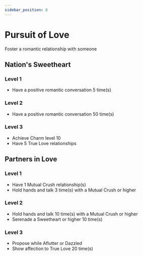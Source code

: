 ```yaml
---
sidebar_position: 8
---
```


# Pursuit of Love
Foster a romantic relationship with someone
## Nation's Sweetheart

### Level 1
- Have a positive romantic conversation 5 time(s)
### Level 2
- Have a positive romantic conversation 50 time(s)
### Level 3
- Achieve Charm level 10
- Have 5 True Love relationships

## Partners in Love

### Level 1
- Have 1 Mutual Crush relationship(s)
- Hold hands and talk 3 time(s) with a Mutual Crush or higher
### Level 2
- Hold hands and talk 10 time(s) with a Mutual Crush or higher
- Serenade a Sweetheart or higher 10 time(s)
### Level 3
- Propose while Aflutter or Dazzled
- Show affection to True Love 20 time(s)